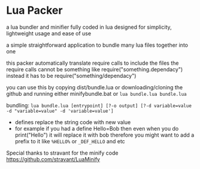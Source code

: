 # Lua Packer
a lua bundler and minifier fully coded in lua
designed for simplicity, lightweight usage and ease of use

a simple straightforward application to bundle many lua files together into one

this packer automatically translate require calls to include the files
the require calls cannot be something like require("something.dependacy") instead it has to be require("something/dependacy")

you can use this by copying dist/bundle.lua or downloading/cloning the github and running either minifybundle.bat or `lua bundle.lua bundle.lua`

bundling:
`lua bundle.lua [entrypoint] [?-o output] [?-d variable=value -d "variable=value" -d 'variable=value']`
- defines replace the string code with new value
- for example if you had a define Hello=Bob then even when you do print("Hello") it will replace it with bob therefore you might want to add a prefix to it like `%HELLO%` or `_DEF_HELLO` and etc

Special thanks to stravant for the minify code https://github.com/stravant/LuaMinify
